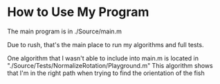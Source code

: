 # How to Use My Program

The main program is in ./Source/main.m

Due to rush, that's the main place to run my algorithms and full tests.

One algorithm that I wasn't able to include into main.m is located in "./Source/Tests/NormalizeRotation/Playground.m"
This algorithm shows that I'm in the right path when trying to find the orientation of the fish
